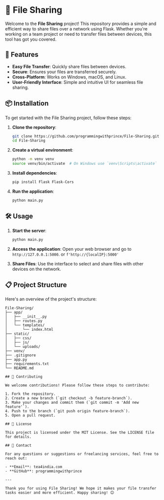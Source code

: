 # 📁 File Sharing

Welcome to the **File Sharing** project! This repository provides a simple and efficient way to share files over a network using Flask. Whether you're working on a team project or need to transfer files between devices, this tool has got you covered.

## 🚀 Features

- **Easy File Transfer**: Quickly share files between devices.
- **Secure**: Ensures your files are transferred securely.
- **Cross-Platform**: Works on Windows, macOS, and Linux.
- **User-Friendly Interface**: Simple and intuitive UI for seamless file sharing.

## 📦 Installation

To get started with the File Sharing project, follow these steps:

1. **Clone the repository**:
    ```bash
    git clone https://github.com/programmingwithprince/File-Sharing.git
    cd File-Sharing
    ```

2. **Create a virtual environment**:
    ```bash
    python -m venv venv
    source venv/bin/activate  # On Windows use `venv\Scripts\activate`
    ```

3. **Install dependencies**:
    ```bash
    pip install Flask Flask-Cors
    ```

4. **Run the application**:
    ```bash
    python main.py
    ```

## 🛠️ Usage

1. **Start the server**:
    ```bash
    python main.py
    ```

2. **Access the application**:
    Open your web browser and go to `http://127.0.0.1:5000`.
    or `f'http://{localIP}:5000'`
3. **Share Files**: Use the interface to select and share files with other devices on the network.

## 📋 Project Structure

Here's an overview of the project's structure:

```plaintext
File-Sharing/
├── app/
│   ├── __init__.py
│   ├── routes.py
│   └── templates/
│       └── index.html
├── static/
│   ├── css/
│   ├── js/
│   └── uploads/
├── venv/
├── .gitignore
├── app.py
├── requirements.txt
└── README.md

## 🤝 Contributing

We welcome contributions! Please follow these steps to contribute:

1. Fork the repository.
2. Create a new branch (`git checkout -b feature-branch`).
3. Make your changes and commit them (`git commit -m 'Add new feature'`).
4. Push to the branch (`git push origin feature-branch`).
5. Open a pull request.

## 📝 License

This project is licensed under the MIT License. See the LICENSE file for details.

## 📧 Contact

For any questions or suggestions or freelancing services, feel free to reach out:

- **Email**: tea4india.com
- **GitHub**: programmingwithprince

---

Thank you for using File Sharing! We hope it makes your file transfer tasks easier and more efficient. Happy sharing! 😊
